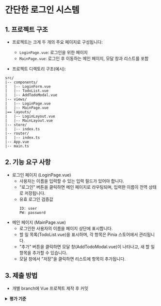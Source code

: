 # 간단한 로그인 시스템

## 1. 프로젝트 구조

* 프로젝트는 크게 두 개의 주요 페이지로 구성됩니다:
  * `LoginPage.vue`: 로그인을 위한 페이지
  * `MainPage.vue`: 로그인 후 이동하는 메인 페이지, 모달 창과 리스트를 포함

* 프로젝트 디렉토리 구조(예시):
```plaintext
src/
|-- components/
|   |-- LoginForm.vue
|   |-- TodoList.vue
|   |-- AddTodoModal.vue
|-- views/
|   |-- LoginPage.vue
|   |-- MainPage.vue
|== layouts/
|   |-- LoginLayout.vue
|   |-- MainLayout.vue
|-- store/
|   |-- index.ts
|-- router/
|   |-- index.ts
|-- App.vue
|-- main.ts
```

## 2. 기능 요구 사항
* 로그인 페이지 (LoginPage.vue)
  * 사용자는 이름을 입력할 수 있는 입력 필드가 있어야 합니다.
  * "로그인" 버튼을 클릭하면 메인 페이지로 라우팅되며, 입력한 이름이 전역 상태로 저장됩니다.
  * 유효 로그인 검증값
    ```plainText
    ID: user
    PW: password
    ```
* 메인 페이지 (MainPage.vue)
  * 로그인한 사용자의 이름을 페이지 상단에 표시합니다.
  * 할 일 목록(TodoList.vue)을 표시하며, 각 항목은 Pinia 스토어에서 관리됩니다.
  * "추가" 버튼을 클릭하면 모달 창(AddTodoModal.vue)이 나타나고, 새 할 일 항목을 추가할 수 있습니다.
  * 모달 창에서 "저장"을 클릭하면 리스트에 항목이 추가됩니다.

## 3. 제출 방법
* 개별 branch에 Vue 프로젝트 제작 후 커밋

<details>
  <summary><strong>평가 기준</strong></summary>

## 3. 평가 포인트

### 코드 구조 및 스타일

* 컴포넌트가 명확하게 분리되어 재사용 가능한가?
* 코드가 일관되고 가독성이 좋은가?

### 기능 구현
* 모든 기능 요구 사항이 정확하게 구현되었나?
* Vue Router를 사용하여 페이지 간 라우팅이 적절히 처리되었나?
* Pinia를 활용하여 상태 관리가 이루어졌나?
* `teleport`를 사용하여 모달 컴포넌트를 문서의 body에 삽입하였나, 이로 인해 모달의 접근성과 UX가 향상되었나?
* `slot`을 사용하여 공통 레이아웃 컴포넌트 내에서 다양한 컨텐츠를 유연하게 표현하였나?

### 사용자 경험
* 사용자 인터페이스가 직관적이고 사용하기 쉬운가?
* 모바일 및 데스크톱 환경에서 UI가 적절히 반응하는가?

### 고급 기능과 베스트 프랙티스
* 컴포넌트 간의 통신 방법(Props, Custom Events)을 적절히 사용하였나?
* Computed Properties 및 Watchers를 활용하여 데이터 처리가 최적화되었나?
* Lifecycle Hooks를 활용하여 컴포넌트의 생성 및 소멸 과정에 필요한 로직을 적절히 처리하였나?
* Vue의 반응성 원리를 이해하고, Refs와 Reactive API를 적절히 사용하였나?

### 추가적인 고려 사항
* 입력값 검증을 통해 사용자 오류를 방지하였나?
* 코드에 주석을 적절히 사용하여 구현 의도를 명확하게 했나?

</details>